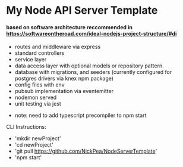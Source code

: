 # My Node API Server Template
#### based on software architecture reccommended in https://softwareontheroad.com/ideal-nodejs-project-structure/#di

  - routes and middleware via express
  - standard controllers
  - service layer
  - data access layer with optional models or repository pattern.
  - database with migrations, and seeders (currently configured for postgres drivers via knex npm package)
  - config files with env
  - pubsub implementation via eventemitter
  - nodemon served
  - unit testing via jest

* note: need to add typescript precompiler to npm start


CLI Instructions: 
- 'mkdir newProject'
- 'cd newProject'
- 'git pull https://github.com/NickPea/NodeServerTemplate'
- 'npm start'
